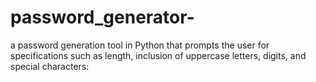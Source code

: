 # password_generator-
a password generation tool in Python that prompts the user for specifications such as length, inclusion of uppercase letters, digits, and special characters:
